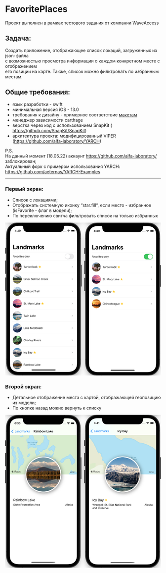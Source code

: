 # FavoritePlaces
Проект выполнен в рамках тестового задания от компании WaveAccess

## Задача:
Создать приложение, отображающее список локаций, загруженных из json-файла  
с возможностью просмотра информации о каждом конкретном месте с отображением  
его позиции на карте. Также, список можно фильтровать по избранным местам.

## Общие требования:
- язык разработки - swift
- минимальная версия iOS - 13.0
- требования к дизайну - примерное соответствие [макетам](Тестовое%20задание/Макеты)
- менеджер зависимости carthage
- верстка через код с использованием SnapKit (​https://github.com/SnapKit/SnapKit)
- архитектура проекта: модифицированный VIPER (https://github.com/alfa-laboratory/YARCH)

P.S.  
На данный момент (18.05.22) аккаунт https://github.com/alfa-laboratory/ заблокирован;  
Актуальный форк с примером использования YARCH: https://github.com/aeternas/YARCH-Examples

____

### Первый экран:
- Список с локациями;
- Отображать системную иконку “star.fill“, если место - избранное (isFavorite - флаг в модели); 
- По переключению свитча фильтровать список на только избранных

![Main Screen](Assets/main-screen.png)

### Второй экран:
- Детальное отображение места с картой, отображающей геопозицию из модели;
- По кнопке назад можно вернуть к списку

![Location Details](Assets/details-screen.png)